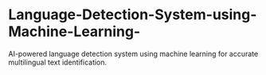 # Language-Detection-System-using-Machine-Learning-
AI-powered language detection system using machine learning for accurate multilingual text identification.
